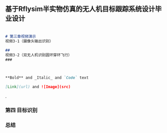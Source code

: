 ## 基于Rflysim半实物仿真的无人机目标跟踪系统设计毕业设计



### 


```markdown

# 第三章视频演示
视频3-1（摄像头输出识别）

## 
视频3-2（双无人机识别圆环穿环飞行）
###



**Bold** and _Italic_ and `Code` text

[Link](url) and ![Image](src)
```
.

### 第四 目标识别



### 总结


